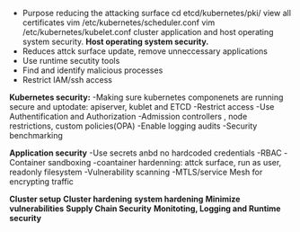- Purpose reducing the attacking surface
cd etcd/kubernetes/pki/ view all certificates
vim /etc/kubernetes/scheduler.conf
vim /etc/kubernetes/kubelet.conf
cluster application and host operating system security.
**Host operating system security.**
- Reduces attck surface update, remove unneccessary applications 
- Use runtime secutity tools
- Find and identify malicious processes
- Restrict IAM/ssh access

**Kubernetes security:** 
-Making sure kubernetes componenets are running secure and uptodate: apiserver, kublet and ETCD
-Restrict access 
-Use Authentification and Authorization
-Admission controllers , node restrictions, custom policies(OPA)
-Enable logging audits
-Security benchmarking  

**Application security**
-Use secrets anbd no hardcoded credentials
-RBAC 
-Container sandboxing
-coantainer hardenning: attck surface, run as user, readonly filesystem
-Vulnerability scanning
-MTLS/service Mesh for encrypting traffic
 
**Cluster setup**
**Cluster hardening**
**system hardening**
**Minimize vulnerabilities**
**Supply Chain Security**
**Monitoting, Logging and Runtime security**